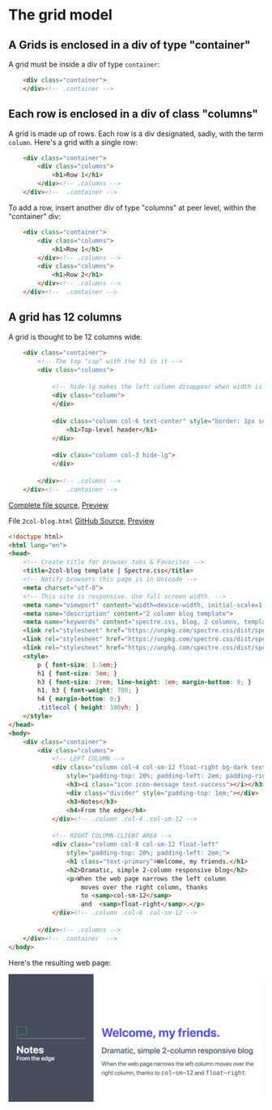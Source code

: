 # The grid model

## A Grids is enclosed in a div of type "container"

A grid must be inside a div of type `container`:

```html
	<div class="container">
	</div><!-- .container -->
```

## Each row is enclosed in a div of class "columns"

A grid is made up of rows. Each row is a div designated,
sadly, with the term `column`. 
Here's a grid with a single row:

```html
	<div class="container">
		<div class="columns">
			<h1>Row 1</h1>
		</div><!-- .columns -->
	</div><!--  .container -->
```

To add a row, insert another div of type "columns" 
at peer level, within the "container" div:

```html
	<div class="container">
		<div class="columns">
			<h1>Row 1</h1>
		</div><!-- .columns -->
		<div class="columns">
			<h1>Row 2</h1>
		</div><!-- .columns -->
	</div><!--  .container -->
```


## A grid has 12 columns

A grid is thought to be 12 columns wide.

```html
	<div class="container">
		<!-- The top "cap" with the h1 in it -->
		<div class="columns">
			
			<!-- hide-lg makes the left column disappear when width is decreased -->
			<div class="column">
			</div>

			<div class="column col-6 text-center" style="border: 1px solid black;">
				<h1>Top-level header</h1>
			</div>
			
			<div class="column col-3 hide-lg">
			</div>
			
		</div><!-- .columns -->
	</div><!--  .container -->
```

[Complete file source](https://github.com/tomcam/spectre-book/blob/master/examples/illo-header-3col-bottom-a.html), 
[Preview](https://htmlpreview.github.com/?https://github.com/tomcam/spectre-book/blob/master/examples/illo-header-3col-bottom-a.html)



File `2col-blog.html` [GitHub Source](https://github.com/tomcam/spectre-book/blob/master/examples/2col-blog.html), 
[Preview](https://htmlpreview.github.com/?https://github.com/tomcam/spectre-book/blob/master/examples/2col-blog.html)

```html
<!doctype html>
<html lang="en">
<head>
	<!-- Create title for browser tabs & Favorites -->
	<title>2col-blog template | Spectre.css</title>
	<!-- Notify browsers this page is in Unicode -->
	<meta charset="utf-8">
	<!-- This site is responsive. Use full screen width. -->
	<meta name="viewport" content="width=device-width, initial-scale=1.0">
	<meta name="description" content="2 column blog template">
	<meta name="keywords" content="spectre.css, blog, 2 columns, template">	
	<link rel="stylesheet" href="https://unpkg.com/spectre.css/dist/spectre.min.css">
	<link rel="stylesheet" href="https://unpkg.com/spectre.css/dist/spectre-exp.min.css">
	<link rel="stylesheet" href="https://unpkg.com/spectre.css/dist/spectre-icons.min.css">
	<style>
		p { font-size: 1.5em;}	
		h1 { font-size: 3em; }
		h3 { font-size: 2rem; line-height: 1em; margin-bottom: 0; }
		h1, h3 { font-weight: 700; }
		h4 { margin-bottom: 0;}
		.titlecol { height: 100vh; }		
	</style>
</head>
<body>
	<div class="container">
		<div class="columns">
			<!-- LEFT COLUMN -->
			<div class="column col-4 col-sm-12 float-right bg-dark text-light titlecol" 
				style="padding-top: 20%; padding-left: 2em; padding-right: 2em;";>
				<h3><i class="icon icon-message text-success"></i></h3>
				<div class="divider" style="padding-top: 1em;"></div>
				<h3>Notes</h3>
				<h4>From the edge</h4>
			</div><!-- .column .col-4 .col-sm-12 -->

			<!-- RIGHT COLUMN-CLIENT AREA -->
			<div class="column col-8 col-sm-12 float-left"  
				style="padding-top: 20%; padding-left: 2em;">		
				<h1 class="text-primary">Welcome, my friends.</h1> 
				<h2>Dramatic, simple 2-column responsive blog</h2>
				<p>When the web page narrows the left column 
					moves over the right column, thanks
					to <samp>col-sm-12</samp> 
					and  <samp>float-right</samp>.</p>
			</div><!-- .column .col-8 .col-sm-12 -->

		</div><!-- .columns -->
	</div><!-- .container  -->
</body>
```

Here's the resulting web page:

![Screenshot of finished blog template](screenshots/screenshot-2col-blog-1024x512.png)
